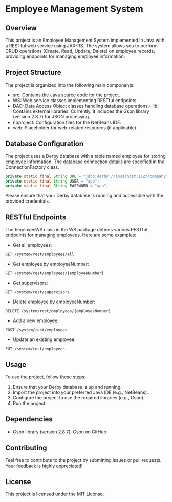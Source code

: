 # Employee Management System

## Overview
This project is an Employee Management System implemented in Java with a RESTful web service using JAX-RS. The system allows you to perform CRUD operations (Create, Read, Update, Delete) on employee records, providing endpoints for managing employee information.

## Project Structure
The project is organized into the following main components:

- src: Contains the Java source code for the project.
- WS: Web service classes implementing RESTful endpoints.
- DAO: Data Access Object classes handling database operations.- lib: Contains external libraries. Currently, it includes the Gson library (version 2.8.7) for JSON processing.
- nbproject: Configuration files for the NetBeans IDE.
- web: Placeholder for web-related resources (if applicable).

## Database Configuration
The project uses a Derby database with a table named employee for storing employee information. The database connection details are specified in the ConnectionFactory class.

```java
private static final String URL = "jdbc:derby://localhost:1527/company";
private static final String USER = "app";
private static final String PASSWORD = "app";
```

Please ensure that your Derby database is running and accessible with the provided credentials.

## RESTful Endpoints
The EmployeeWS class in the WS package defines various RESTful endpoints for managing employees. Here are some examples:

* Get all employees:

```
GET /system/rest/employees/all
```
* Get employee by employeeNumber:
```
GET /system/rest/employees/{employeeNumber}
```
* Get supervisors:
```
GET /system/rest/supervisors
```

* Delete employee by employeeNumber:

```
DELETE /system/rest/employees/{employeeNumber}
```

* Add a new employee:
```
POST /system/rest/employees
```

* Update an existing employee:
```
PUT /system/rest/employees
```
## Usage
To use the project, follow these steps:

1. Ensure that your Derby database is up and running.
2. Import the project into your preferred Java IDE (e.g., NetBeans).
3. Configure the project to use the required libraries (e.g., Gson).
4. Run the project.
   
## Dependencies
- Gson library (version 2.8.7): Gson on GitHub

## Contributing
Feel free to contribute to the project by submitting issues or pull requests. Your feedback is highly appreciated!

## License
This project is licensed under the MIT License.
